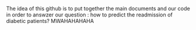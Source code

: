 The idea of this github is to put together the main documents and our code in order to answzer our question : how to predict the readmission of diabetic patients?
MWAHAHAHAHA
